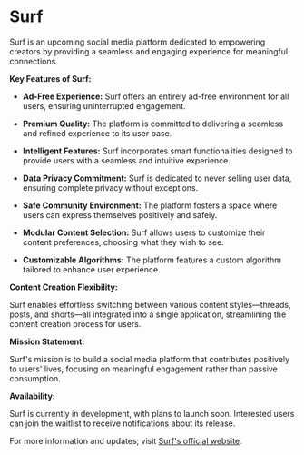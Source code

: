 # Surf

Surf is an upcoming social media platform dedicated to empowering creators by providing a seamless and engaging experience for meaningful connections. 

**Key Features of Surf:**

- **Ad-Free Experience:** Surf offers an entirely ad-free environment for all users, ensuring uninterrupted engagement. 

- **Premium Quality:** The platform is committed to delivering a seamless and refined experience to its user base. 

- **Intelligent Features:** Surf incorporates smart functionalities designed to provide users with a seamless and intuitive experience. 

- **Data Privacy Commitment:** Surf is dedicated to never selling user data, ensuring complete privacy without exceptions. 

- **Safe Community Environment:** The platform fosters a space where users can express themselves positively and safely. 

- **Modular Content Selection:** Surf allows users to customize their content preferences, choosing what they wish to see. 

- **Customizable Algorithms:** The platform features a custom algorithm tailored to enhance user experience. 

**Content Creation Flexibility:**

Surf enables effortless switching between various content styles—threads, posts, and shorts—all integrated into a single application, streamlining the content creation process for users. 

**Mission Statement:**

Surf's mission is to build a social media platform that contributes positively to users' lives, focusing on meaningful engagement rather than passive consumption. 

**Availability:**

Surf is currently in development, with plans to launch soon. Interested users can join the waitlist to receive notifications about its release. 

For more information and updates, visit [Surf's official website](https://surfsocial.org). 
